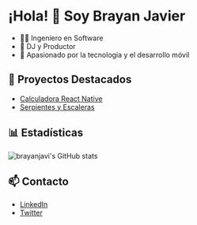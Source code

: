 # ¡Hola! 👋 Soy Brayan Javier

- 👨‍💻 Ingeniero en Software
- 🎵 DJ y Productor
- 🚀 Apasionado por la tecnología y el desarrollo móvil

## 🚩 Proyectos Destacados
- [Calculadora React Native](https://github.com/brayanjavi/Calculadora---React-Native)
- [Serpientes y Escaleras](https://github.com/brayanjavi/Serpientes-Escaleras---React-Native---TypeScript)

## 📊 Estadísticas
![brayanjavi's GitHub stats](https://github-readme-stats.vercel.app/api?username=brayanjavi&show_icons=true&theme=radical)

## 📫 Contacto
- [LinkedIn](https://www.linkedin.com/in/tuusuario)
- [Twitter](https://twitter.com/tuusuario)
